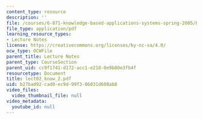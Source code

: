 ```yaml
---
content_type: resource
description: ''
file: /courses/6-871-knowledge-based-applications-systems-spring-2005/b27bad92cad0ec9d99f306031d608ab8_lect02_know_2.pdf
file_type: application/pdf
learning_resource_types:
- Lecture Notes
license: https://creativecommons.org/licenses/by-nc-sa/4.0/
ocw_type: OCWFile
parent_title: Lecture Notes
parent_type: CourseSection
parent_uid: cc9f1741-d172-acc1-e218-0e9b80e3fb4f
resourcetype: Document
title: lect02_know_2.pdf
uid: b27bad92-cad0-ec9d-99f3-06031d608ab8
video_files:
  video_thumbnail_file: null
video_metadata:
  youtube_id: null
---
```

